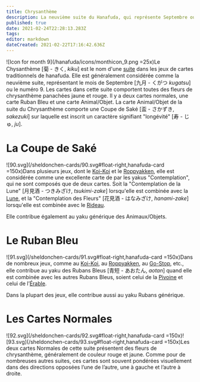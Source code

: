 ```yaml
---
title: Chrysanthème
description: La neuvième suite du Hanafuda, qui représente Septembre ou le numéro 9
published: true
date: 2021-02-24T22:28:13.283Z
tags: 
editor: markdown
dateCreated: 2021-02-22T17:16:42.636Z
---
```


![Icon for month 9](/hanafuda/icons/monthicon_9.png =25x)Le Chysanthème [菊 - きく, *kiku*] est le nom d'une [suite](/fr/hanafuda/guide/suites) dans les jeux de cartes traditionnels de hanafuda. Elle est généralement considérée comme la neuvième suite, représentant le mois de Septembre [九月	- くがつ *kugatsu*] ou le numéro 9. Les cartes dans cette suite comportent toutes des fleurs de chrysanthème panachées jaune et rouge. Il y a deux cartes normales, une carte Ruban Bleu et une carte Animal/Objet. La carte Animal/Objet de la suite du Chrysanthème comporte une Coupe de Saké [盃 - さかずき, *sakezuki*] sur laquelle est inscrit un caractère signifiant "longévité" [寿 - じゅ, *ju*].

# La Coupe de Saké
![90.svg](/sheldonchen-cards/90.svg#float-right,hanafuda-card =150x)Dans plusieurs jeux, dont le [Koi-Koi](/en/hanafuda/games/koi-koi) et le [Roppyakken](/en/hanafuda/games/roppyakken), elle est considérée comme une excellente carte de par les yakus "Contemplation", qui ne sont composés que de deux cartes. Soit la "Contemplation de la Lune" [月見酒 - つきみざけ, *tsukimi-zake*] lorsqu'elle est combinée avec la [Lune](/fr/hanafuda/guide/Eulalie#la-lune), et la "Contemplation des Fleurs" [花見酒 - はなみざけ, *hanami-zake*] lorsqu'elle est combinée avec le [Rideau](/fr/hanafuda/guide/Cerisier#le-rideau-de-campement). 

Elle contribue également au yaku générique des Animaux/Objets. 

# Le Ruban Bleu
![91.svg](/sheldonchen-cards/91.svg#float-right,hanafuda-card =150x)Dans de nombreux jeux, comme au [Koi-Koi](/en/hanafuda/games/koi-koi), au [Roppyakken](/en/hanafuda/games/roppyakken), au [Go-Stop](/en/hanafuda/games/go-stop), etc., elle contribue au yaku des Rubans Bleus [青短 - あおたん, *aotan*] quand elle est combinée avec les autres Rubans Bleus, soient celui de la [Pivoine](/fr/hanafuda/guide/Pivoine) et celui de l’[Érable](/en/hanafuda/suits/maple).

Dans la plupart des jeux, elle contribue aussi au yaku Rubans générique.

# Les Cartes Normales
![92.svg](/sheldonchen-cards/92.svg#float-right,hanafuda-card =150x)![93.svg](/sheldonchen-cards/93.svg#float-right,hanafuda-card =150x)Les deux cartes Normales de cette suite présentent des fleurs de chrysanthème, généralement de couleur rouge et jaune. Comme pour de nombreuses autres suites, ces cartes sont souvent pondérées visuellement dans des directions opposées l’une de l’autre, une à gauche et l’autre à droite.
